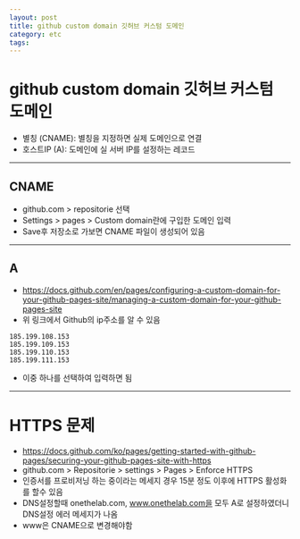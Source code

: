 ```yaml
---
layout: post
title: github custom domain 깃허브 커스텀 도메인
category: etc
tags: 
---
```


# github custom domain 깃허브 커스텀 도메인

* 별칭 (CNAME): 별칭을 지정하면 실제 도메인으로 연결
* 호스트IP (A): 도메인에 실 서버 IP를 설정하는 레코드

---

## CNAME
* github.com > repositorie 선택
* Settings > pages > Custom domain란에 구입한 도메인 입력
* Save후 저장소로 가보면 CNAME 파일이 생성되어 있음

---

## A
* https://docs.github.com/en/pages/configuring-a-custom-domain-for-your-github-pages-site/managing-a-custom-domain-for-your-github-pages-site
* 위 링크에서 Github의 ip주소를 알 수 있음

```
185.199.108.153
185.199.109.153
185.199.110.153
185.199.111.153
```

* 이중 하나를 선택하여 입력하면 됨

---

# HTTPS 문제
* https://docs.github.com/ko/pages/getting-started-with-github-pages/securing-your-github-pages-site-with-https
* github.com > Repositorie > settings > Pages > Enforce HTTPS
* 인증서를 프로비저닝 하는 중이라는 메세지 경우 15분 정도 이후에 HTTPS 활성화를 할수 있음
* DNS설정할때 onethelab.com, www.onethelab.com을 모두 A로 설정하였더니 DNS설정 에러 메세지가 나옴
* www은 CNAME으로 변경해야함